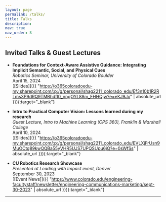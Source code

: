 ```yaml
---
layout: page
permalink: /talks/
title: Talks
description:
nav: true
nav_order: 8
---
```

## Invited Talks & Guest Lectures

*   **Foundations for Context-Aware Assistive Guidance: Integrating Implicit Semantic, Social, and Physical Cues**  
    *Robotics Seminar, University of Colorado Boulder*  
    April 15, 2024  
    [[Slides]]({{ "https://o365coloradoedu-my.sharepoint.com/:p:/g/personal/shag2211_colorado_edu/Ef3n10b1R2RLms3P9dRQ9TMBhdfI0_nngOYL88m_FHHQjw?e=eKJ9Jx" | absolute_url }}){:target="\_blank"}

*   **Intro to Practical Computer Vision: Lessons learned during my research​**  
    *Guest Lecture, Intro to Machine Learning (CPS 360), Franklin & Marshall College*  
    April 10, 2024  
    [[Slides]]({{ "https://o365coloradoedu-my.sharepoint.com/:p:/g/personal/shag2211_colorado_edu/EVLXjFrUsn9MuOCtg89kwQQBa55yVHR5UJS7UPQSUpu6jQ?e=0sWfSs" | absolute_url }}){:target="\_blank"}

*   **CU Robotics Research Showcase**  
    *Presented at Leading with Impact event, Denver*  
    September 30, 2023  
    [[Event News]]({{ "https://www.colorado.edu/engineering-facultystaff/newsletter/engineering-communications-marketing/sept-30-2023" | absolute_url }}){:target="\_blank"}

---